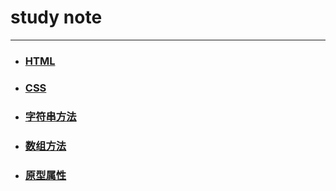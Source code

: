 # study note

------

* ### [ HTML ](https://github.com/Wennier/StudyNote/blob/master/note/HTML%2BCSS/HTML.md)

* ### [ CSS ](https://github.com/Wennier/StudyNote/blob/master/note/HTML%2BCSS/CSS.md)

* ### [ 字符串方法 ](https://github.com/Wennier/StudyNote/blob/master/note/JS%209-%E5%AD%97%E7%AC%A6%E4%B8%B2%E6%96%B9%E6%B3%95/note.md)

* ### [数组方法](https://github.com/Wennier/StudyNote/blob/master/note/JS%2010-%E6%95%B0%E7%BB%84%E6%96%B9%E6%B3%95/studynote.md)

* ### [原型属性](https://www.zybuluo.com/Wennier/note/718154)
